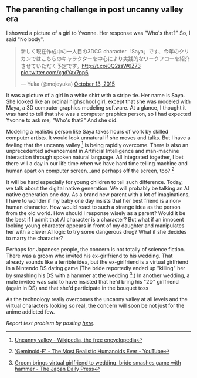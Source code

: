 ## The parenting challenge in post uncanny valley era

I showed a picture of a girl to Yvonne. Her response was "Who's that?" So, I
said "No body".

<blockquote class="twitter-tweet" lang="en"><p lang="ja" dir="ltr">新しく現在作成中の一人目の3DCG character「Saya」です、今年のクリカンではこちらのキャラクターを中心により実践的なワークフローを紹介させていただく予定です。<a href="http://t.co/0Q2zsW6Z73">http://t.co/0Q2zsW6Z73</a> <a href="http://t.co/xgdYax7pp6">pic.twitter.com/xgdYax7pp6</a></p>&mdash; Yuka (@mojeyuka) <a href="https://twitter.com/mojeyuka/status/653803931613556736">October 13, 2015</a></blockquote>
<script async src="//platform.twitter.com/widgets.js" charset="utf-8"></script>

It was a picture of a girl in a white shirt with a stripe tie. Her name is
Saya. She looked like an ordinal highschool girl, except that she was modeled
with Maya, a 3D computer graphics modeling software. At a glance, I thought
it was hard to tell that she was a computer graphics person, so I had expected
Yvonne to ask me, "Who's that?" And she did.

Modeling a realistic person like Saya takes hours of work by skilled computer
artists. It would look unnatural if she moves and talks. But I have a feeling
that the uncanny valley [^uncanny] is being rapidly overcome. There is also an
unprecedented advancement in Artificial Intelligence and man-machine
interaction through spoken natural language. All integrated together, I bet
there will a day in our life time when we have hard time telling machine and
human apart on computer screen...and perhaps off the screen, too? [^humanoid]

It will be hard especially for young children to tell such difference. Today,
we talk about the digital native generation. We will probably be talking an AI
native generation one day. As a brand new parent with a lot of imaginations, I
have to wonder if my baby one day insists that her best friend is a non-human
character. How would react to such a strange idea as the person from the old
world. How should I response wisely as a parent? Would it be the best if I admit
that AI character is a character? But what if an innocent looking young
character appears in front of my daughter and manipulates her with a clever AI
logic to try some dangerous drug? What if she decides to marry the character?

Perhaps for Japanese people, the concern is not totally of science fiction.
There was a groom who invited his ex-girlfriend to his wedding. That already
sounds like a terrible idea, but the ex-girlfriend is a virtual girlfriend in a
Nintendo DS dating game (The bride reportedly ended up "killing" her by
smashing his DS with a hammer at the wedding [^groom].) In another wedding, a
male invitee was said to have insisted that he'd bring his "2D" girlfriend
(again in DS) and that she'd participate in the bouquet toss 

As the technology really overcomes the uncanny valley at all levels and the
virtual characters looking so real, the concern will soon be not just for the
anime addicted few.

*Report text problem by posting [here](https://github.com/daigotanaka/essays/pull/13/files?diff=unified).*

[^uncanny]: [Uncanny valley - Wikipedia, the free encyclopedia](https://en.wikipedia.org/wiki/Uncanny_valley)
[^humanoid]: ['Geminoid-F' - The Most Realistic Humanoids Ever - YouTube](https://www.youtube.com/watch?v=OVBDTQL7jpQ)
[^groom]: [Groom brings virtual girlfriend to wedding, bride smashes game with hammer - The Japan Daily Press](http://japandailypress.com/groom-brings-virtual-girlfriend-to-wedding-bride-smashes-game-with-hammer-2718951/)
[^invitee]: [DSゲームの彼女にのめり込んでいる友人・・・｜結婚・結婚式の相談広場](http://www.mwed.jp/ques/4190.html)
